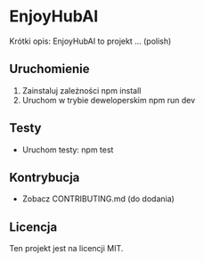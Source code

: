 # EnjoyHubAI

Krótki opis: EnjoyHubAI to projekt ... (polish)

## Uruchomienie
1. Zainstaluj zależności
   npm install
2. Uruchom w trybie deweloperskim
   npm run dev

## Testy
- Uruchom testy: npm test

## Kontrybucja
- Zobacz CONTRIBUTING.md (do dodania)

## Licencja
Ten projekt jest na licencji MIT.
